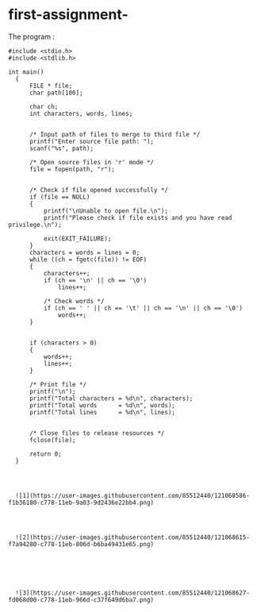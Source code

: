 # first-assignment- 


The program : 


    #include <stdio.h>
    #include <stdlib.h>

    int main()
      {
          FILE * file;
          char path[100];

          char ch;
          int characters, words, lines;


          /* Input path of files to merge to third file */
          printf("Enter source file path: ");
          scanf("%s", path);

          /* Open source files in 'r' mode */
          file = fopen(path, "r");


          /* Check if file opened successfully */
          if (file == NULL)
          {
              printf("\nUnable to open file.\n");
              printf("Please check if file exists and you have read privilege.\n");

              exit(EXIT_FAILURE);
          }
          characters = words = lines = 0;
          while ((ch = fgetc(file)) != EOF)
          {
              characters++;
              if (ch == '\n' || ch == '\0')
                  lines++;

              /* Check words */
              if (ch == ' ' || ch == '\t' || ch == '\n' || ch == '\0')
                  words++;
          }

         
          if (characters > 0)
          {
              words++;
              lines++;
          }

          /* Print file */
          printf("\n");
          printf("Total characters = %d\n", characters);
          printf("Total words      = %d\n", words);
          printf("Total lines      = %d\n", lines);


          /* Close files to release resources */
          fclose(file);

          return 0;
      } 
      
      
      
      
      ![1](https://user-images.githubusercontent.com/85512440/121068586-f1b36180-c778-11eb-9a03-9d2436e22bb4.png)
      
      
      
      
      ![2](https://user-images.githubusercontent.com/85512440/121068615-f7a94280-c778-11eb-806d-b6ba49431e65.png)
      
      
      
      
      
      
      ![3](https://user-images.githubusercontent.com/85512440/121068627-fd068d00-c778-11eb-966d-c37f649d6ba7.png)


